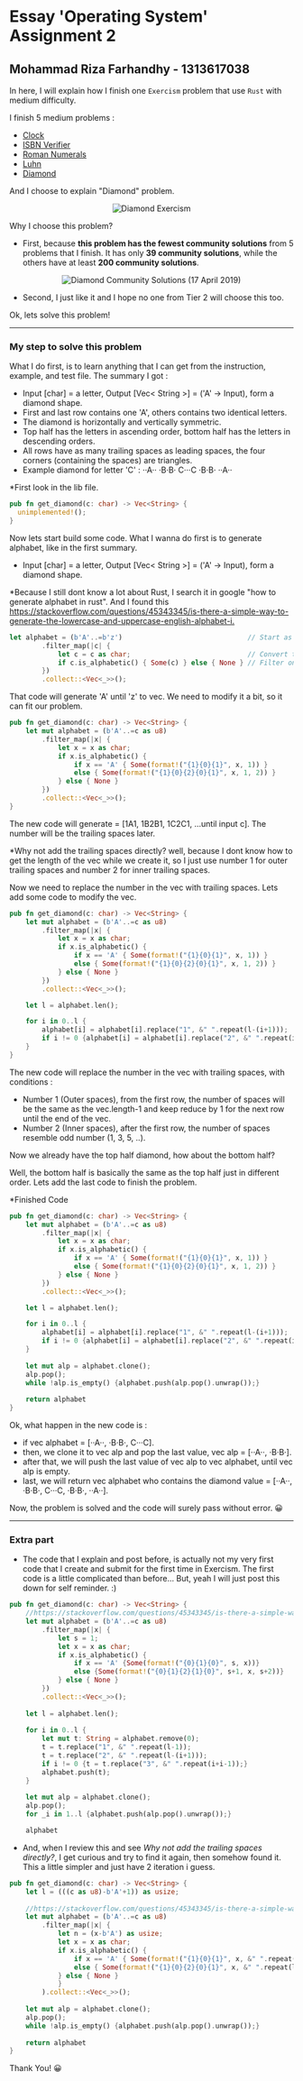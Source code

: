 Essay 'Operating System' Assignment 2
======

Mohammad Riza Farhandhy - 1313617038
------

In here, I will explain how I finish one `Exercism` problem that use `Rust` with medium difficulty.

I finish 5 medium problems :
* [Clock](https://exercism.io/tracks/rust/exercises/clock/solutions/20d52310c6a44f929759c5846278f18e)
* [ISBN Verifier](https://exercism.io/tracks/rust/exercises/isbn-verifier/solutions/6cd2dd2ec553420ea64ee1bcb09ee10a)
* [Roman Numerals](https://exercism.io/tracks/rust/exercises/roman-numerals/solutions/c7b74b766d7044abb0614683b9c5637f)
* [Luhn](https://exercism.io/tracks/rust/exercises/luhn/solutions/fcf3996676c14b6ea966cf4e211eaf98)
* [Diamond](https://exercism.io/tracks/rust/exercises/diamond/solutions/7d8c3e699a8d47edb12b18dd0ca3e4a9)

And I choose to explain "Diamond" problem.

<p align="center">
<img src="https://github.com/MRizaF/MRizaF.github.io/blob/images/Diamond-Exercism.PNG" alt="Diamond Exercism"/>
</p>

Why I choose this problem?

* First, because **this problem has the fewest community solutions** from 5 problems that I finish. It has only **39 community solutions**, while the others have at least **200 community solutions**.

<p align="center">
<img src="https://github.com/MRizaF/MRizaF.github.io/blob/images/Diamond-Community-Solutions.png" alt="Diamond Community Solutions (17 April 2019)"/>
</p>

* Second, I just like it and I hope no one from Tier 2 will choose this too.

Ok, lets solve this problem!

---
### My step to solve this problem

What I do first, is to learn anything that I can get from the instruction, example, and test file. The summary I got :
* Input [char] = a letter, Output [Vec< String >] = ('A' -> Input), form a diamond shape.
* First and last row contains one 'A', others contains two identical letters.
* The diamond is horizontally and vertically symmetric.
* Top half has the letters in ascending order, bottom half has the letters in descending orders.
* All rows have as many trailing spaces as leading spaces, the four corners (containing the spaces) are triangles.
* Example diamond for letter 'C' : ··A·· ·B·B· C···C ·B·B· ··A··

*First look in the lib file.
```rust
pub fn get_diamond(c: char) -> Vec<String> {
  unimplemented!();
}
```

Now lets start build some code. What I wanna do first is to generate alphabet, like in the first summary.
* Input [char] = a letter, Output [Vec< String >] = ('A' -> Input), form a diamond shape.

*Because I still dont know a lot about Rust, I search it in google "how to generate alphabet in rust". And I found this <https://stackoverflow.com/questions/45343345/is-there-a-simple-way-to-generate-the-lowercase-and-uppercase-english-alphabet-i.>

```rust
let alphabet = (b'A'..=b'z')                               // Start as u8
        .filter_map(|c| {
            let c = c as char;                             // Convert to char
            if c.is_alphabetic() { Some(c) } else { None } // Filter only alphabetic chars
        })          
        .collect::<Vec<_>>();
```

That code will generate 'A' until 'z' to vec. We need to modify it a bit, so it can fit our problem.

```rust
pub fn get_diamond(c: char) -> Vec<String> {
	let mut alphabet = (b'A'..=c as u8)
		.filter_map(|x| {
			let x = x as char;
			if x.is_alphabetic() {
				if x == 'A' { Some(format!("{1}{0}{1}", x, 1)) }
				else { Some(format!("{1}{0}{2}{0}{1}", x, 1, 2)) }
			} else { None }
		})
		.collect::<Vec<_>>();
}
```

The new code will generate = [1A1, 1B2B1, 1C2C1, ...until input c]. The number will be the trailing spaces later.

*Why not add the trailing spaces directly? well, because I dont know how to get the length of the vec while we create it, so I just use number 1 for outer trailing spaces and number 2 for inner trailing spaces.

Now we need to replace the number in the vec with trailing spaces. Lets add some code to modify the vec.

```rust
pub fn get_diamond(c: char) -> Vec<String> {
	let mut alphabet = (b'A'..=c as u8)
		.filter_map(|x| {
			let x = x as char;
			if x.is_alphabetic() {
				if x == 'A' { Some(format!("{1}{0}{1}", x, 1)) }
				else { Some(format!("{1}{0}{2}{0}{1}", x, 1, 2)) }
			} else { None }
		})
		.collect::<Vec<_>>();

	let l = alphabet.len();

	for i in 0..l {
		alphabet[i] = alphabet[i].replace("1", &" ".repeat(l-(i+1)));
		if i != 0 {alphabet[i] = alphabet[i].replace("2", &" ".repeat(i+i-1));}
	}
}
```

The new code will replace the number in the vec with trailing spaces, with conditions :
* Number 1 (Outer spaces), from the first row, the number of spaces will be the same as the vec.length-1 and keep reduce by 1 for the next row until the end of the vec.
* Number 2 (Inner spaces), after the first row, the number of spaces resemble odd number (1, 3, 5, ..).

Now we already have the top half diamond, how about the bottom half?

Well, the bottom half is basically the same as the top half just in different order. Lets add the last code to finish the problem.

*Finished Code
```rust
pub fn get_diamond(c: char) -> Vec<String> {
	let mut alphabet = (b'A'..=c as u8)
		.filter_map(|x| {
			let x = x as char;
			if x.is_alphabetic() {
				if x == 'A' { Some(format!("{1}{0}{1}", x, 1)) }
				else { Some(format!("{1}{0}{2}{0}{1}", x, 1, 2)) }
			} else { None }
		})
		.collect::<Vec<_>>();

	let l = alphabet.len();

	for i in 0..l {
		alphabet[i] = alphabet[i].replace("1", &" ".repeat(l-(i+1)));
		if i != 0 {alphabet[i] = alphabet[i].replace("2", &" ".repeat(i+i-1));}
	}
  
	let mut alp = alphabet.clone();
	alp.pop();
	while !alp.is_empty() {alphabet.push(alp.pop().unwrap());}
	
	return alphabet
}
```

Ok, what happen in the new code is :
* if vec alphabet = [··A··, ·B·B·, C···C].
* then, we clone it to vec alp and pop the last value, vec alp = [··A··, ·B·B·].
* after that, we will push the last value of vec alp to vec alphabet, until vec alp is empty.
* last, we will return vec alphabet who contains the diamond value = [··A··, ·B·B·, C···C, ·B·B·, ··A··].

Now, the problem is solved and the code will surely pass without error. 😀

---
### Extra part

* The code that I explain and post before, is actually not my very first code that I create and submit for the first time in Exercism. The first code is a little complicated than before... But, yeah I will just post this down for self reminder.  :)

``` rust
pub fn get_diamond(c: char) -> Vec<String> {
    //https://stackoverflow.com/questions/45343345/is-there-a-simple-way-to-generate-the-lowercase-and-uppercase-english-alphabet-i
    let mut alphabet = (b'A'..=c as u8)
        .filter_map(|x| {
            let s = 1;
            let x = x as char;
            if x.is_alphabetic() {
                if x == 'A' {Some(format!("{0}{1}{0}", s, x))}
                else {Some(format!("{0}{1}{2}{1}{0}", s+1, x, s+2))}
            } else { None }
        })          
        .collect::<Vec<_>>();
        
    let l = alphabet.len();
    
    for i in 0..l {
        let mut t: String = alphabet.remove(0);
        t = t.replace("1", &" ".repeat(l-1));
        t = t.replace("2", &" ".repeat(l-(i+1)));
        if i != 0 {t = t.replace("3", &" ".repeat(i+i-1));}
        alphabet.push(t);
    }
        
    let mut alp = alphabet.clone();
    alp.pop();
    for _i in 1..l {alphabet.push(alp.pop().unwrap());}

    alphabet
```

* And, when I review this and see *Why not add the trailing spaces directly?*, I get curious and try to find it again, then somehow found it. This a little simpler and just have 2 iteration i guess.

```rust
pub fn get_diamond(c: char) -> Vec<String> {
    let l = (((c as u8)-b'A'+1)) as usize;
    
    //https://stackoverflow.com/questions/45343345/is-there-a-simple-way-to-generate-the-lowercase-and-uppercase-english-alphabet-i
    let mut alphabet = (b'A'..=c as u8)
        .filter_map(|x| {
            let n = (x-b'A') as usize;
            let x = x as char;
            if x.is_alphabetic() {
                if x == 'A' { Some(format!("{1}{0}{1}", x, &" ".repeat(l-(n+1)))) }
                else { Some(format!("{1}{0}{2}{0}{1}", x, &" ".repeat(l-(n+1)), &" ".repeat(n+n-1))) }
            } else { None }
            }
        ).collect::<Vec<_>>();  
        
    let mut alp = alphabet.clone();
    alp.pop();
    while !alp.is_empty() {alphabet.push(alp.pop().unwrap());}
    
    return alphabet
}
```

Thank You! 😀

